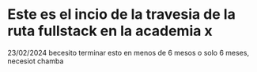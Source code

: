 # Este es el incio de la travesia de la ruta fullstack en la academia x
23/02/2024 becesito terminar esto en menos de 6 mesos o solo 6 meses, necesiot chamba 